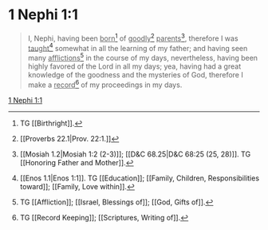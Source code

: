 # 1 Nephi 1:1

> I, Nephi, having been <u>born</u>[^a] of <u>goodly</u>[^b] <u>parents</u>[^c], therefore I was <u>taught</u>[^d] somewhat in all the learning of my father; and having seen many <u>afflictions</u>[^e] in the course of my days, nevertheless, having been highly favored of the Lord in all my days; yea, having had a great knowledge of the goodness and the mysteries of God, therefore I make a <u>record</u>[^f] of my proceedings in my days.

[1 Nephi 1:1](https://www.churchofjesuschrist.org/study/scriptures/bofm/1-ne/1?lang=eng&id=p1#p1)


[^a]: TG [[Birthright]].
[^b]: [[Proverbs 22.1|Prov. 22:1.]]
[^c]: [[Mosiah 1.2|Mosiah 1:2 (2-3)]]; [[D&C 68.25|D&C 68:25 (25, 28)]]. TG [[Honoring Father and Mother]].
[^d]: [[Enos 1.1|Enos 1:1]]. TG [[Education]]; [[Family, Children, Responsibilities toward]]; [[Family, Love within]].
[^e]: TG [[Affliction]]; [[Israel, Blessings of]]; [[God, Gifts of]].
[^f]: TG [[Record Keeping]]; [[Scriptures, Writing of]].
